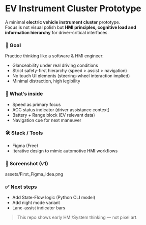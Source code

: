 # EV Instrument Cluster Prototype

A minimal **electric vehicle instrument cluster** prototype.  
Focus is not visual polish but **HMI principles, cognitive load and information hierarchy** for driver-critical interfaces.

### 🎯 Goal
Practice thinking like a software & HMI engineer:
- Glanceability under real driving conditions
- Strict safety-first hierarchy (speed > assist > navigation)
- No touch UI elements (steering-wheel interaction implied)
- Minimal distraction, high legibility

### 🧠 What’s inside
- Speed as primary focus
- ACC status indicator (driver assistance context)
- Battery + Range block (EV relevant data)
- Navigation cue for next maneuver

### 🛠️ Stack / Tools
- Figma (Free)
- Iterative design to mimic automotive HMI workflows

### 📸 Screenshot (v1)
assets/First_Figma_Idea.png

### ✅ Next steps
- Add State-Flow logic (Python CLI model)
- Add night mode variant
- Lane-assist indicator bars

>This repo shows early HMI/System thinking — not pixel art.

